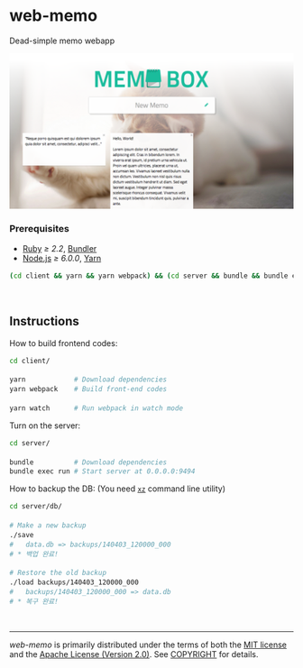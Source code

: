 web-memo
========
Dead-simple memo webapp

![Screenshot]

### Prerequisites
- [Ruby] *≥ 2.2*, [Bundler]
- [Node.js] *≥ 6.0.0*, [Yarn]

```bash
(cd client && yarn && yarn webpack) && (cd server && bundle && bundle exec run)
```

<br>

Instructions
--------
How to build frontend codes:
```bash
cd client/

yarn            # Download dependencies
yarn webpack    # Build front-end codes

yarn watch      # Run webpack in watch mode
```

Turn on the server:
```bash
cd server/

bundle          # Download dependencies
bundle exec run # Start server at 0.0.0.0:9494
```

How to backup the DB: (You need [`xz`](https://tukaani.org/xz/) command line utility)
```bash
cd server/db/

# Make a new backup
./save
#   data.db => backups/140403_120000_000
# * 백업 완료!

# Restore the old backup
./load backups/140403_120000_000
#   backups/140403_120000_000 => data.db
# * 복구 완료!
```

<br>

--------
*web-memo* is primarily distributed under the terms of both the [MIT license]
and the [Apache License (Version 2.0)]. See [COPYRIGHT] for details.

[Screenshot]: doc/screenshot.png
[Ruby]: https://www.ruby-lang.org
[Bundler]: https://bundler.io/
[Node.js]: https://nodejs.org
[Yarn]: https://yarnpkg.com/lang/en/
[`xz`]: https://tukaani.org/xz/
[MIT license]: LICENSE-MIT
[Apache License (Version 2.0)]: LICENSE-APACHE
[COPYRIGHT]: COPYRIGHT
